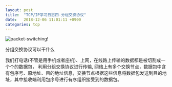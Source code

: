 ```yaml
---
layout: post
title:  "TCP/IP学习日志四-分组交换协议"
date:   2018-12-06 11:01:11 +0900
categories: tcp
---
```


![packet-switching!](/assets/img/datagram-packet-switching.jpeg "packet switching")

分组交换协议可以干什么

我们打电话(不管是用手机或者座机)、上网，在线路上传输的数据都是被切割成一个个的数据包， 利用分组交换协议进行传输, 网络上有多个交换节点，数据包中含有包序号、原地址、目的地址信息，交换节点根据这些信息将数据包发送到目的地址，其中接收端利用包序号进行有序组织接受到的数据包。